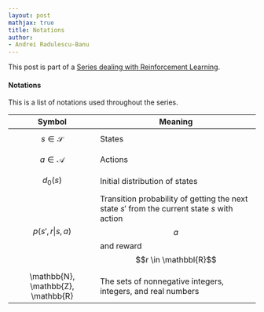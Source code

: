 ```yaml
---
layout: post
mathjax: true
title: Notations
author:
- Andrei Radulescu-Banu
---
```


This post is part of a [Series dealing with Reinforcement Learning](/machine_learning/rl/introduction_to_reinforcement_learning).

#### Notations

This is a list of notations used throughout the series.

| Symbol | Meaning |
| :-----:|-------|
| $$s \in \mathcal{S}$$ | States |
| $$a \in \mathcal{A}$$ | Actions |
| $$d_0(s)$$ | Initial distribution of states |
| $$p(s', r \vert s, a)$$ | Transition probability of getting the next state $s'$ from the current state $s$ with action $$a$$ and reward $$r \in \mathbbl{R}$$ |
| \mathbb{N}, \mathbb{Z}, \mathbb{R} | The sets of nonnegative integers, integers, and real numbers|
